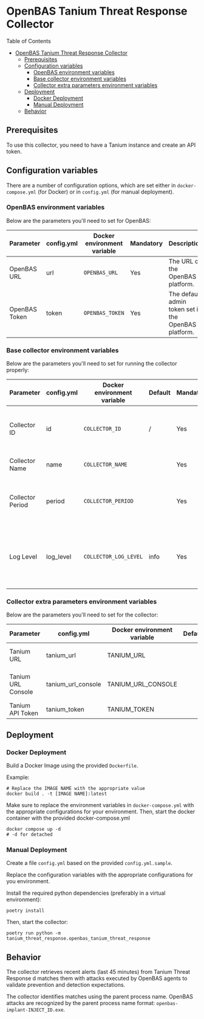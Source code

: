 # OpenBAS Tanium Threat Response Collector

Table of Contents

- [OpenBAS Tanium Threat Response Collector](#openbas-tanium-threat-response-collector)
    - [Prerequisites](#prerequisites)
    - [Configuration variables](#configuration-variables)
        - [OpenBAS environment variables](#openbas-environment-variables)
        - [Base collector environment variables](#base-collector-environment-variables)
        - [Collector extra parameters environment variables](#collector-extra-parameters-environment-variables)
    - [Deployment](#deployment)
        - [Docker Deployment](#docker-deployment)
        - [Manual Deployment](#manual-deployment)
    - [Behavior](#behavior)

## Prerequisites

To use this collector, you need to have a Tanium instance and create an API token.

## Configuration variables

There are a number of configuration options, which are set either in `docker-compose.yml` (for Docker) or
in `config.yml` (for manual deployment).

### OpenBAS environment variables

Below are the parameters you'll need to set for OpenBAS:

| Parameter     | config.yml | Docker environment variable | Mandatory | Description                                          |
|---------------|------------|-----------------------------|-----------|------------------------------------------------------|
| OpenBAS URL   | url        | `OPENBAS_URL`               | Yes       | The URL of the OpenBAS platform.                     |
| OpenBAS Token | token      | `OPENBAS_TOKEN`             | Yes       | The default admin token set in the OpenBAS platform. |

### Base collector environment variables

Below are the parameters you'll need to set for running the collector properly:

| Parameter        | config.yml | Docker environment variable | Default | Mandatory | Description                                                                            |
|------------------|------------|-----------------------------|---------|-----------|----------------------------------------------------------------------------------------|
| Collector ID     | id         | `COLLECTOR_ID`              | /       | Yes       | A unique `UUIDv4` identifier for this collector instance.                              |
| Collector Name   | name       | `COLLECTOR_NAME`            |         | Yes       | Name of the collector.                                                                 |
| Collector Period | period     | `COLLECTOR_PERIOD`          |         | Yes       | The time interval at which your collector will run (int, seconds).                     |
| Log Level        | log_level  | `COLLECTOR_LOG_LEVEL`       | info    | Yes       | Determines the verbosity of the logs. Options are `debug`, `info`, `warn`, or `error`. |

### Collector extra parameters environment variables

Below are the parameters you'll need to set for the collector:

| Parameter          | config.yml         | Docker environment variable | Default | Mandatory | Description                          |
|--------------------|--------------------|-----------------------------|---------|-----------|--------------------------------------|
| Tanium URL         | tanium_url         | TANIUM_URL                  |         | Yes       | URL of your Tanium instance.         |
| Tanium URL Console | tanium_url_console | TANIUM_URL_CONSOLE          |         | Yes       | URL of your Tanium console instance. |
| Tanium API Token   | tanium_token       | TANIUM_TOKEN                |         | Yes       | API Token.                           |

## Deployment

### Docker Deployment

Build a Docker Image using the provided `Dockerfile`.

Example:

```shell
# Replace the IMAGE NAME with the appropriate value
docker build . -t [IMAGE NAME]:latest
```

Make sure to replace the environment variables in `docker-compose.yml` with the appropriate configurations for your
environment. Then, start the docker container with the provided docker-compose.yml

```shell
docker compose up -d
# -d for detached
```

### Manual Deployment

Create a file `config.yml` based on the provided `config.yml.sample`.

Replace the configuration variables with the appropriate configurations for
you environment.

Install the required python dependencies (preferably in a virtual environment):

```shell
poetry install
```

Then, start the collector:

```shell
poetry run python -m tanium_threat_response.openbas_tanium_threat_response
```

## Behavior

The collector retrieves recent alerts (last 45 minutes) from Tanium Threat Response d matches them with attacks executed
by OpenBAS agents to validate prevention and detection expectations.

The collector identifies matches using the parent process name. OpenBAS attacks are
recognized by the parent process name format: `openbas-implant-INJECT_ID.exe`.

